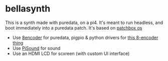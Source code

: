 # bellasynth

This is a synth made with puredata, on a pi4. It's meant to run headless, and boot immediately into a puredata patch. It's based on [patchbox os](https://community.blokas.io/t/beta-patchbox-os-image-2022-05-17/3774)

- Use [8encoder](https://github.com/konsumer/8encoder) for puredata, pigpio & python drivers for [this 8-encoder thing](https://docs.m5stack.com/en/unit/8Encoder)
- Use [PiSound](https://blokas.io/pisound/) for sound
- Use an HDMI LCD for scxreen (with custom UI interface)